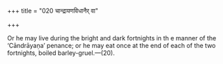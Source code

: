 +++
title = "020 चान्द्रायणविधानैर् वा"

+++

Or he may live during the bright and dark fortnights in th e manner of the ‘Cāndrāyaṇa’ penance; or he may eat once at the end of each of the two fortnights, boiled barley-gruel.—(20).